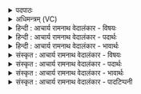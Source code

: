<details><summary>पदपाठः</summary>

सः꣢। अ꣣र्ष। इ꣡न्द्रा꣢꣯य। पी꣣त꣡ये꣢। ति꣣रः꣢। वा꣡रा꣢꣯णि। अ꣣व्य꣡या꣢। सी꣡द꣢꣯न्। ऋ꣣त꣡स्य꣢। यो꣡नि꣢꣯म्। आ। ९८०।
</details>

<details><summary>अधिमन्त्रम् (VC)</summary>

- पवमानः सोमः
- जमदग्निर्भार्गवः
- गायत्री
- षड्जः
</details>

<details><summary>हिन्दी : आचार्य रामनाथ वेदालंकार - विषयः</summary>

अगले मन्त्र में आनन्दरस के प्रवाह की आकाङ्क्षा की गयी है।
</details>

<details><summary>हिन्दी : आचार्य रामनाथ वेदालंकार - पदार्थः</summary>

पदार्थान्वयभाषाः -  हे पवमान सोम अर्थात् प्रवाहशील ब्रह्मानन्दरस! (ऋतस्य योनिम्)सत्य के आश्रय परमात्मा के(आसीदन्)पास स्थित हुआ(सः)वह प्रशंसनीय तू(अव्यया)कठिनाई से अतिक्रमण किये जाने योग्य तथा(वाराणि)योगमार्ग से रोकनेवाले व्याधि,स्त्यान,संशय,प्रमाद,आलस्य आदि विघ्नों को(तिरः)तिरस्कृत करके(इन्द्राय पीतये)जीवात्मा के पान के लिए(अर्ष)प्रवाहित हो ॥२॥
</details>

<details><summary>हिन्दी : आचार्य रामनाथ वेदालंकार - भावार्थः</summary>

भावार्थभाषाः -  परमात्मा के पास से बहा हुआ परमानन्द का प्रवाह स्तोता की आत्मभूमि को सींचता हुआ उसे सद्गुणरूप शस्यों से श्यामल कर देता है ॥२॥
</details>

<details><summary>संस्कृत : आचार्य रामनाथ वेदालंकार - विषयः</summary>

अथानन्दरसप्रवाहमाकाङ्क्षते।
</details>

<details><summary>संस्कृत : आचार्य रामनाथ वेदालंकार - पदार्थः</summary>

पदार्थान्वयभाषाः -  हे पवमान सोम प्रवहणशील ब्रह्मानन्दरस! (ऋतस्य योनिम्)सत्यस्य गृहं परमात्मानम्(आसीदन्)उपतिष्ठमानः(सः)प्रशंसनीयः त्वम्(अव्यया)अव्ययानि दुरतिक्रमणीयानि(वाराणि)योगमार्गाद् निवारकाणि व्याधिस्त्यानसंशयप्रमादालस्यादीनि विघ्नजालानि(तिरः)तिरस्कृत्य(इन्द्राय पीतये)जीवात्मनः पानाय(अर्ष)प्रस्रव ॥२॥
</details>

<details><summary>संस्कृत : आचार्य रामनाथ वेदालंकार - भावार्थः</summary>

भावार्थभाषाः -  परमात्मनः प्रस्रुतः परमानन्दप्रवाहः स्तोतुरात्मभूमिं सिञ्चंस्तां सद्गुणसस्यैः श्यामलां करोति ॥२॥
</details>

<details><summary>संस्कृत : आचार्य रामनाथ वेदालंकार - पादटिप्पनी</summary>

टिप्पणी:   १.ऋ० ९।६२।८,‘रोमा॑ण्य॒व्यया॑ सीद॒न् योना॒ वने॒ष्वा’ इति पाठः।
</details>